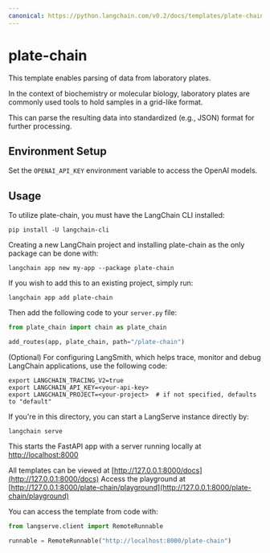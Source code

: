 ```yaml
---
canonical: https://python.langchain.com/v0.2/docs/templates/plate-chain/
---
```


# plate-chain

This template enables parsing of data from laboratory plates. 

In the context of biochemistry or molecular biology, laboratory plates are commonly used tools to hold samples in a grid-like format. 

This can parse the resulting data into standardized (e.g., JSON) format for further processing.

## Environment Setup

Set the `OPENAI_API_KEY` environment variable to access the OpenAI models.

## Usage

To utilize plate-chain, you must have the LangChain CLI installed:

```shell
pip install -U langchain-cli
```

Creating a new LangChain project and installing plate-chain as the only package can be done with:

```shell
langchain app new my-app --package plate-chain
```

If you wish to add this to an existing project, simply run:

```shell
langchain app add plate-chain
```

Then add the following code to your `server.py` file:

```python
from plate_chain import chain as plate_chain

add_routes(app, plate_chain, path="/plate-chain")
```

(Optional) For configuring LangSmith, which helps trace, monitor and debug LangChain applications, use the following code:

```shell
export LANGCHAIN_TRACING_V2=true
export LANGCHAIN_API_KEY=<your-api-key>
export LANGCHAIN_PROJECT=<your-project>  # if not specified, defaults to "default"
```

If you're in this directory, you can start a LangServe instance directly by:

```shell
langchain serve
```

This starts the FastAPI app with a server running locally at
[http://localhost:8000](http://localhost:8000)

All templates can be viewed at [http://127.0.0.1:8000/docs](http://127.0.0.1:8000/docs)
Access the playground at [http://127.0.0.1:8000/plate-chain/playground](http://127.0.0.1:8000/plate-chain/playground)  

You can access the template from code with:

```python
from langserve.client import RemoteRunnable

runnable = RemoteRunnable("http://localhost:8000/plate-chain")
```